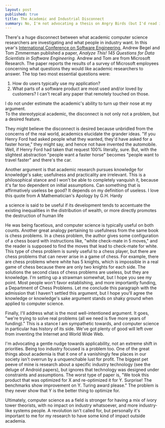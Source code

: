 ```yaml
---
layout: post
published: true
title: The Academic and Industrial Disconnect
summary: No, I'm not advocating a thesis on Angry Birds (but I'd read it if you wrote it).
---
```


There's a huge disconnect between what academic computer science researchers are investigating and what people in industry want.
In this year's [International Conference on Software Engineering](http://2014.icse-conferences.org/), Andrew Begel and Tom Zimmerman published a paper, *Analyze This! 145 Questions for Data Scientists in Software Engineering.*
Andrew and Tom are from Microsoft Research.
The paper reports the results of a survey of Microsoft employees concerning what questions they would like academic researchers to answer.
The top two most essential questions were:
1. How do users typically use my application?
2. What parts of a software product are most used and/or loved by customers?
I can't recall any paper that remotely touched on those.

I do not under estimate the academic's ability to turn up their nose at my argument.  
To the stereotypical academic, the disconnect is not only not a problem, but a desired feature.

They might believe the disconnect is desired because unbridled from the concerns of the real world, academics elucidate the grander ideas.
"If you Henry Ford had asked people what they wanted, they'd have asked for a faster horse," they might say, and hence not have invented the automobile.
Well, if Henry Ford had taken that request 100% literally, sure.
But, with the slightest abstraction "people want a faster horse" becomes "people want to travel faster" and there's the car.

Another argument is that academic research pursues knowledge for knowledge's sake; usefulness and practicality are irrelevant.
This is a philosophical stance and I won't be able to completely vanquish it, because it's far too dependent on initial assumptions.
Can something that is affirmatively useless be good?
It depends on my definition of useless.
I love this quote from A Mathematician's Apology by G.H. Hardy

<quote>a science is said to be useful if its development tends to accentuate the existing inequalities in the distribution of wealth, or more directly promotes the destruction of human life</quote>

He was being facetious, and computer science is typically useful on both counts.
Another great analogy pertaining to usefulness from the same book is chess problems.
In a chess problem, the author gives some configuration of a chess board with instructions like, "white check-mate in 5 moves," and the reader is supposed to find the moves that lead to check-mate for white.
This type of chess problem is surely useful to a chess player, but there are chess problems that can never arise in a game of chess.
For example, there are chess problems where white has 5 knights, which is impossible in a real game of chess because there are only two knights for each side.
The solutions the second class of chess problems are useless, but they are knowledge.
I'm setting up a strawman somewhat, but I hope you see my point.
Most people won't favor establishing, and more importantly funding, a Department of Chess Problems.
Let me conclude this paragraph with the admission that I haven't settled this argument, but I hope you'll agree the knowledge or knowledge's sake argument stands on shaky ground when applied to computer science.

Finally, I'll address what is the most well-intentioned argument. It goes, "we're trying to solve real problems (all we need is five more years of funding)."
This is a stance I am sympathetic towards, and computer science in particular has history of its side.
We've got plenty of good will left over from inventing the Internet and World Wide Web.

I'm advocating a gentle nudge towards applicability, not an extreme shift in priorities.
Being too industry focused is a problem too.
One of the great things about academia is that it one of a vanishingly few places in our society isn't overrun by a unquenchable lust for profit.
The biggest pet peeve of mine is research about a specific industry technology (see the deluge of Android papers), but ignores that technology was designed under constraints and assumptions.
The worst type of paper is, "We took this product that was optimized for X and re-optimized it for Y. Surprise! The benchmarks show improvement on Y. Turing award please."
The problem is they never show that Y is the better thing to optimize for.

Ultimately, computer science as a field is stronger for having a mix of ivory tower theorists, with no impact on industry whatsoever, and more industry-like systems people.
A revolution isn't called for, but personally it's important to me for my research to have some kind of impact outside academia.

<!--
Everyone wants to "make the world a better place."
It's so common that HBO's Silicon Valley has made a joke of it.
The joke goes whenever someone is pitching they say something along the lines of, "We're making the world a better place through cloud services."
I love this joke because the person talking sounds so absurd but it's only a slight exaggeration.

For example look at the monthly "Who's hiring?" post for May 2014. Now, Ctrl-F or the exact string "make the world a better place," and there are two hits.
-->

